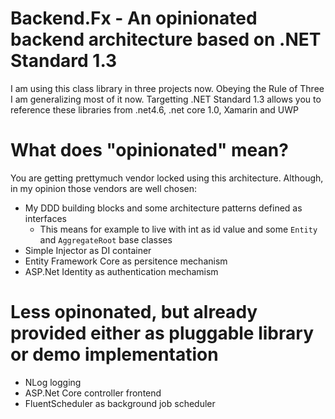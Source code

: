 # Backend.Fx - An opinionated backend architecture based on .NET Standard 1.3
I am using this class library in three projects now. Obeying the Rule of Three I am generalizing most of it now. Targetting .NET Standard 1.3 allows you to reference these libraries from .net4.6, .net core 1.0, Xamarin and UWP

# What does "opinionated" mean?
You are getting prettymuch vendor locked using this architecture. Although, in my opinion those vendors are well chosen:

- My DDD building blocks and some architecture patterns defined as interfaces
  - This means for example to live with int as id value and some ```Entity``` and ```AggregateRoot``` base classes
- Simple Injector as DI container
- Entity Framework Core as persitence mechanism
- ASP.Net Identity as authentication mechamism

# Less opinonated, but already provided either as pluggable library or demo implementation
- NLog logging
- ASP.Net Core controller frontend
- FluentScheduler as background job scheduler
